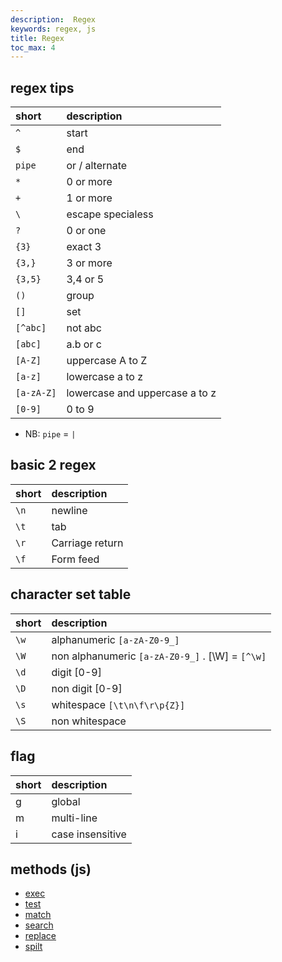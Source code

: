 ```yaml
---
description:  Regex
keywords: regex, js
title: Regex
toc_max: 4
---
```



## regex tips

|short    | description     |
| :------------- | :------------- |
|`^`|start|
|`$`|end|
|`pipe`|or / alternate|
|`*`|0 or more|
|`+`|1 or more|
|`\`|escape specialess|
|`?`|0 or one|
|`{3}`|exact 3|
|`{3,}`|3 or more|
|`{3,5}`|3,4 or 5|
|`()`|group|
|`[]`|set|
|`[^abc]`|not abc|
|`[abc]`|a.b or c|
|`[A-Z]`| uppercase A to Z|
|`[a-z]`| lowercase a to z|
|`[a-zA-Z]`| lowercase and uppercase a to z|
|`[0-9]`|0 to 9|

* NB:  `pipe` = `|`

## basic 2 regex


|short    | description     |
| :------------- | :------------- |
|`\n`|newline|
|`\t`|tab|
|`\r`|Carriage return|
|`\f`|Form feed|


## character set table


| short  | description     |
| :------------- | :------------- |
| `\w `    | alphanumeric `[a-zA-Z0-9_]` |
|`\W`| non alphanumeric `[a-zA-Z0-9_]` . [\W] = `[^\w]`|
|`\d`|digit [0-9]|
|`\D`|non digit [0-9]|
|`\s`|whitespace `[\t\n\f\r\p{Z}]`|
|`\S`|non whitespace|

## flag

| short  | description     |
| :------------- | :------------- |
| g    | global |
|m| multi-line|
|i|case i­nse­nsitive|

## methods (js)

* [exec](https://developer.mozilla.org/en-US/docs/Web/JavaScript/Reference/Global_Objects/RegExp/exec)
* [test](https://developer.mozilla.org/en-US/docs/Web/JavaScript/Reference/Global_Objects/RegExp/test)
* [match](https://developer.mozilla.org/en-US/docs/Web/JavaScript/Reference/Global_Objects/String/match)
* [search](https://developer.mozilla.org/en-US/docs/Web/JavaScript/Reference/Global_Objects/String/search)
* [replace](https://developer.mozilla.org/en-US/docs/Web/JavaScript/Reference/Global_Objects/String/replace)
* [spilt](https://developer.mozilla.org/en-US/docs/Web/JavaScript/Reference/Global_Objects/String/split)
